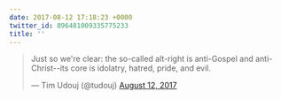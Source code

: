 ```yaml
---
date: 2017-08-12 17:18:23 +0000
twitter_id: 896481009335775233
title: ''
---
```


<blockquote class="twitter-tweet"><p lang="en" dir="ltr">Just so we&#39;re clear: the so-called alt-right is anti-Gospel and anti-Christ--its core is idolatry, hatred, pride, and evil.</p>&mdash; Tim Udouj (@tudouj) <a href="https://twitter.com/tudouj/status/896478532909617152?ref_src=twsrc%5Etfw">August 12, 2017</a></blockquote>
<script async src="https://platform.twitter.com/widgets.js" charset="utf-8"></script>
